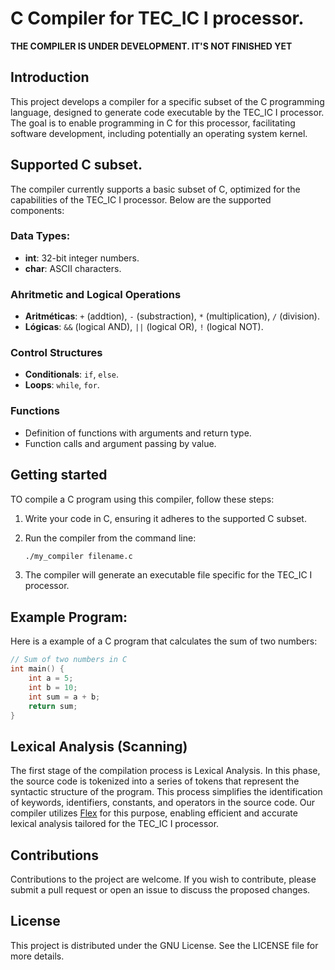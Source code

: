 # C Compiler for TEC_IC I processor.

**THE COMPILER IS UNDER DEVELOPMENT. IT'S NOT FINISHED YET**
## Introduction
This project develops a compiler for a specific subset of the C programming language, designed to generate code executable by the TEC_IC I processor. The goal is to enable programming in C for this processor, facilitating software development, including potentially an operating system kernel.

## Supported C subset.
The compiler currently supports a basic subset of C, optimized for the capabilities of the TEC_IC I processor. Below are the supported components:

### Data Types:
- **int**: 32-bit integer numbers.
- **char**: ASCII characters.

### Ahritmetic and Logical Operations
- **Aritméticas**: `+` (addtion), `-` (substraction), `*` (multiplication), `/` (division).
- **Lógicas**: `&&` (logical AND), `||` (logical OR), `!` (logical NOT).

### Control Structures
- **Conditionals**: `if`, `else`.
- **Loops**: `while`, `for`.

### Functions
- Definition of functions with arguments and return type.
- Function calls and argument passing by value.

## Getting started
TO compile a C program using this compiler, follow these steps:

1. Write your code in C, ensuring it adheres to the supported C subset.
2. Run the compiler from the command line:

   ```bash
   ./my_compiler filename.c
   ```
3. The compiler will generate an executable file specific for the TEC_IC I processor.

## Example Program:
Here is a example of a C program that calculates the sum of two numbers:

```c
// Sum of two numbers in C
int main() {
    int a = 5;
    int b = 10;
    int sum = a + b;
    return sum;
}
```

## Lexical Analysis (Scanning)

The first stage of the compilation process is Lexical Analysis. In this phase, the source code is tokenized into a series of tokens that represent the syntactic structure of the program. This process simplifies the identification of keywords, identifiers, constants, and operators in the source code. Our compiler utilizes [Flex](https://github.com/westes/flex "Flex GitHub Repository") for this purpose, enabling efficient and accurate lexical analysis tailored for the TEC_IC I processor.

## Contributions

Contributions to the project are welcome. If you wish to contribute, please submit a pull request or open an issue to discuss the proposed changes.

## License

This project is distributed under the GNU License. See the LICENSE file for more details.

